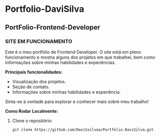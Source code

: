 # Portfolio-DaviSilva

## PortFolio-Frontend-Developer

### SITE EM FUNCIONAMENTO

Este é o meu portfólio de Frontend Developer. O site está em pleno funcionamento e mostra alguns dos projetos em que trabalhei, bem como informações sobre minhas habilidades e experiências.

**Principais funcionalidades:**
- Visualização dos projetos.
- Seção de contato.
- Informações sobre minhas habilidades e experiência.

Sinta-se à vontade para explorar e conhecer mais sobre meu trabalho!

**Como Rodar Localmente:**

1. Clone o repositório:
   ```bash
   git clone https://github.com/DaviSsilvaa/Portfolio-DaviSilva.git
